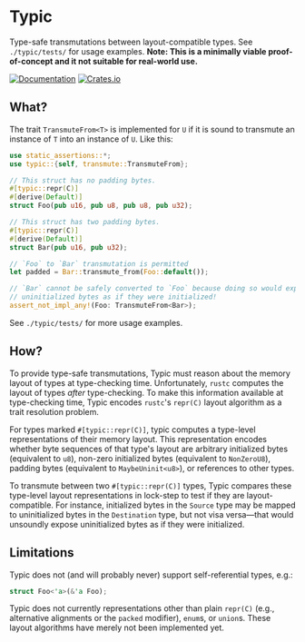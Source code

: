 # Typic

Type-safe transmutations between layout-compatible types. See `./typic/tests/` for usage examples. **Note: This is a minimally viable proof-of-concept and it not suitable for real-world use.**

[![Documentation](https://docs.rs/typic/badge.svg)](https://docs.rs/typic/)
[![Crates.io](https://img.shields.io/crates/v/typic.svg)](https://crates.io/crates/typic/0.1.0)

## What?

The trait `TransmuteFrom<T>` is implemented for `U` if it is sound to transmute an instance of `T` into an instance of `U`. Like this:

```rust
use static_assertions::*;
use typic::{self, transmute::TransmuteFrom};

// This struct has no padding bytes.
#[typic::repr(C)]
#[derive(Default)]
struct Foo(pub u16, pub u8, pub u8, pub u32);

// This struct has two padding bytes.
#[typic::repr(C)]
#[derive(Default)]
struct Bar(pub u16, pub u32);

// `Foo` to `Bar` transmutation is permitted
let padded = Bar::transmute_from(Foo::default());

// `Bar` cannot be safely converted to `Foo` because doing so would expose
// uninitialized bytes as if they were initialized!
assert_not_impl_any!(Foo: TransmuteFrom<Bar>);
```

See `./typic/tests/` for more usage examples.

## How?

To provide type-safe transmutations, Typic must reason about the memory layout of types at type-checking time. Unfortunately, `rustc` computes the layout of types _after_ type-checking. To make this information available at type-checking time, Typic encodes `rustc`'s `repr(C)` layout algorithm as a trait resolution problem.

For types marked `#[typic::repr(C)]`, typic computes a type-level representations of their memory layout. This representation encodes whether byte sequences of that type's layout are arbitrary initialized bytes (equivalent to `u8`), non-zero initialized bytes (equivalent to `NonZeroU8`), padding bytes (equivalent to `MaybeUninit<u8>`), or references to other types.

To transmute between two `#[typic::repr(C)]` types, Typic compares these type-level layout representations in lock-step to test if they are layout-compatible. For instance, initialized bytes in the `Source` type may be mapped to uninitialized bytes in the `Destination` type, but not visa versa—that would unsoundly expose uninitialized bytes as if they were initialized.

## Limitations

Typic does not (and will probably never) support self-referential types, e.g.:

```rust
struct Foo<'a>(&'a Foo);
```

Typic does not currently representations other than plain `repr(C)` (e.g., alternative alignments or the `packed` modifier), `enum`s, or `union`s. These layout algorithms have merely not been implemented yet.
